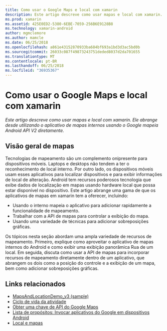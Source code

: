 ```yaml
---
title: Como usar o Google Maps e local com xamarin
description: Este artigo descreve como usar mapas e local com xamarin. Ele abrange desde utilizando o aplicativo de mapas internos usando o Google mapeia Android API V2 diretamente.
ms.prod: xamarin
ms.assetid: 425E0ED2-5380-6EBE-7059-256B6E9128B8
ms.technology: xamarin-android
author: mgmclemore
ms.author: mamcle
ms.date: 06/25/2018
ms.openlocfilehash: a861e43152870933ba684bf693a1bd3d3ac5bd0b
ms.sourcegitcommit: 26033c087f49873243751deded8037d2da701655
ms.translationtype: MT
ms.contentlocale: pt-BR
ms.lasthandoff: 06/25/2018
ms.locfileid: "36935367"
---
```

# <a name="how-to-use-google-maps-and-location-with-xamarinandroid"></a>Como usar o Google Maps e local com xamarin

_Este artigo descreve como usar mapas e local com xamarin. Ele abrange desde utilizando o aplicativo de mapas internos usando o Google mapeia Android API V2 diretamente._

## <a name="maps-overview"></a>Visão geral de mapas

Tecnologias de mapeamento são um complemento onipresente para dispositivos móveis. Laptops e desktops não tendem a ter o reconhecimento de local interno. Por outro lado, os dispositivos móveis usam esses aplicativos para localizar dispositivos e para exibir informações de local de alteração. Android tem recursos poderosos tecnologia que exibe dados de localização em mapas usando hardware local que possa estar disponível no dispositivo. Este artigo abrange uma gama de que os aplicativos de mapas em xamarin tem a oferecer, incluindo: 

-  Usando o interno mapeia o aplicativo para adicionar rapidamente a funcionalidade de mapeamento.
-  Trabalhar com a API de mapas para controlar a exibição do mapa.
-  Usando uma variedade de técnicas para adicionar sobreposições gráficas.

Os tópicos nesta seção abordam uma ampla variedade de recursos de mapeamento.
Primeiro, explique como aproveitar o aplicativo de mapas internos do Android e como exibir uma exibição panorâmica Rua de um local. Em seguida, discuta como usar a API de mapas para incorporar recursos de mapeamento diretamente dentro de um aplicativo, que abrangem os dois como a posição do controle e a exibição de um mapa, bem como adicionar sobreposições gráficas.


## <a name="related-links"></a>Links relacionados

- [MapsAndLocationDemo_v3 (sample)](https://developer.xamarin.com/samples/monodroid/MapsAndLocationDemo_v3/)
- [Ciclo de vida da atividade](~/android/app-fundamentals/activity-lifecycle/index.md)
- [Obter uma chave de API do Google Maps](~/android/platform/maps-and-location/maps/obtaining-a-google-maps-api-key.md)
- [Lista de propósitos: Invocar aplicativos do Google em dispositivos Android](http://developer.android.com/guide/appendix/g-app-intents.html)
- [Local e mapas](http://developer.android.com/guide/topics/location/index.html)
